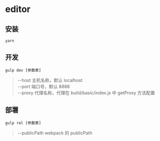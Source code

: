 # editor

## 安装

```
yarn
```

## 开发

```
gulp dev [参数表]
```
> --host 主机名称，默认 localhost<br/>
> --port 端口号，默认 8888<br/>
> --proxy 代理名称，代理在 build/basic/index.js 中 getProxy 方法配置


## 部署

```
gulp rel [参数表]
```

> --publicPath webpack 的 publicPath
